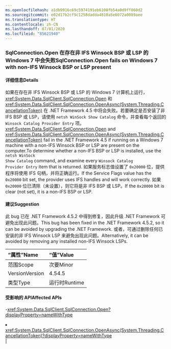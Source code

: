 ```yaml
---
ms.openlocfilehash: a1db9916c69c5974191eb6108fb54a0d9ff060d2
ms.sourcegitcommit: e02d17b2cf9c1258dadda4810a5e6072a0089aee
ms.translationtype: HT
ms.contentlocale: zh-CN
ms.lasthandoff: 07/01/2020
ms.locfileid: "85621940"
---
```

### <a name="sqlconnectionopen-fails-on-windows-7-with-non-ifs-winsock-bsp-or-lsp-present"></a><span data-ttu-id="96e5f-101">SqlConnection.Open 在存在非 IFS Winsock BSP 或 LSP 的 Windows 7 中会失败</span><span class="sxs-lookup"><span data-stu-id="96e5f-101">SqlConnection.Open fails on Windows 7 with non-IFS Winsock BSP or LSP present</span></span>

#### <a name="details"></a><span data-ttu-id="96e5f-102">详细信息</span><span class="sxs-lookup"><span data-stu-id="96e5f-102">Details</span></span>

<span data-ttu-id="96e5f-103">如果在存在非 IFS Winsock BSP 或 LSP 的 Windows 7 计算机上运行，<xref:System.Data.SqlClient.SqlConnection.Open> 和 <xref:System.Data.SqlClient.SqlConnection.OpenAsync(System.Threading.CancellationToken)> 在 .NET Framework 4.5 中将会失败。若要确定是否安装了非 IFS BSP 或 LSP，请使用 <code>netsh WinSock Show Catalog</code> 命令，并查看每个返回的 <code>Winsock Catalog Provider Entry</code> 项。</span><span class="sxs-lookup"><span data-stu-id="96e5f-103"><xref:System.Data.SqlClient.SqlConnection.Open> and <xref:System.Data.SqlClient.SqlConnection.OpenAsync(System.Threading.CancellationToken)> fail in the .NET Framework 4.5 if running on a Windows 7 machine with a non-IFS Winsock BSP or LSP are present on the computer.To determine whether a non-IFS BSP or LSP is installed, use the <code>netsh WinSock Show Catalog</code> command, and examine every <code>Winsock Catalog Provider Entry</code> item that is returned.</span></span> <span data-ttu-id="96e5f-104">如果服务标志值设置了 <code>0x20000</code> 位，提供程序将使用 IFS 句柄，并将正确运行。</span><span class="sxs-lookup"><span data-stu-id="96e5f-104">If the Service Flags value has the <code>0x20000</code> bit set, the provider uses IFS handles and will work correctly.</span></span> <span data-ttu-id="96e5f-105">如果 <code>0x20000</code> 位已清除（未设置），则它将是非 IFS BSP 或 LSP。</span><span class="sxs-lookup"><span data-stu-id="96e5f-105">If the <code>0x20000</code> bit is clear (not set), it is a non-IFS BSP or LSP.</span></span>

#### <a name="suggestion"></a><span data-ttu-id="96e5f-106">建议</span><span class="sxs-lookup"><span data-stu-id="96e5f-106">Suggestion</span></span>

<span data-ttu-id="96e5f-107">此 bug 已在 .NET Framework 4.5.2 中得到修复，因此升级 .NET Framework 可避免出现此问题。</span><span class="sxs-lookup"><span data-stu-id="96e5f-107">This bug has been fixed in the .NET Framework 4.5.2, so it can be avoided by upgrading the .NET Framework.</span></span> <span data-ttu-id="96e5f-108">或者，可通过删除任何已安装的非 IFS Winsock LSP 来避免出现此问题。</span><span class="sxs-lookup"><span data-stu-id="96e5f-108">Alternatively, it can be avoided by removing any installed non-IFS Winsock LSPs.</span></span>

| <span data-ttu-id="96e5f-109">“属性”</span><span class="sxs-lookup"><span data-stu-id="96e5f-109">Name</span></span>    | <span data-ttu-id="96e5f-110">“值”</span><span class="sxs-lookup"><span data-stu-id="96e5f-110">Value</span></span>       |
|:--------|:------------|
| <span data-ttu-id="96e5f-111">范围</span><span class="sxs-lookup"><span data-stu-id="96e5f-111">Scope</span></span>   |<span data-ttu-id="96e5f-112">次要</span><span class="sxs-lookup"><span data-stu-id="96e5f-112">Minor</span></span>|
|<span data-ttu-id="96e5f-113">Version</span><span class="sxs-lookup"><span data-stu-id="96e5f-113">Version</span></span>|<span data-ttu-id="96e5f-114">4.5</span><span class="sxs-lookup"><span data-stu-id="96e5f-114">4.5</span></span>|
|<span data-ttu-id="96e5f-115">类型</span><span class="sxs-lookup"><span data-stu-id="96e5f-115">Type</span></span>|<span data-ttu-id="96e5f-116">运行时</span><span class="sxs-lookup"><span data-stu-id="96e5f-116">Runtime</span></span>

#### <a name="affected-apis"></a><span data-ttu-id="96e5f-117">受影响的 API</span><span class="sxs-lookup"><span data-stu-id="96e5f-117">Affected APIs</span></span>

-<xref:System.Data.SqlClient.SqlConnection.Open?displayProperty=nameWithType></li><li><xref:System.Data.SqlClient.SqlConnection.OpenAsync(System.Threading.CancellationToken)?displayProperty=nameWithType></li></ul>|
